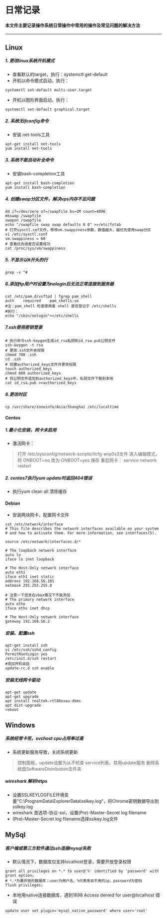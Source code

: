 # **日常记录**

#### 本文件主要记录操作系统日常操作中常用的操作及常见问题的解决方法

------
## **Linux**
##### 1. 更改linux系统开机模式

- 查看默认的target，执行：systemctl get-default
- 开机以命令模式启动，执行：
```
systemctl set-default multi-user.target
```
- 开机以图形界面启动，执行：
```
systemctl set-default graphical.target
```
##### 2. 系统无ifconfig命令
- 安装 net-tools工具
```
apt-get install net-tools
yum install net-tools
```
##### 3. 系统不能自动补全命令
- 安装bash-completion工具
```
apt-get install bash-completion
yum install bash-completion
```
##### 4. 创建swap分区文件，解决vps内存不足问题

```
dd if=/dev/zero of=/swapfile bs=1M count=4096
mkswap /swapfile
swapon /swapfile
echo "/swapfile swap swap defaults 0 0" >>/etc/fstab
# 打开sysctl.cof文件，修改vm.swappiness参数，数值越大，越优先使用swap分区
vi /etc/sysctl.conf
vm.swappiness = 60
# 查看优先级是否设置成功
cat /proc/sys/vm/swappiness 
```
##### 5. 不显示以#开头的行

```
grep -v ^#
```
##### 6.添加ftp用户时设置为nologin后无法正常连接到服务器
```
cat /etc/pam.d/vsftpd | fgrep pam_shell
auth	required	pam_shells.so
#注：pam_shell 检查使用者 shell 是否登记于 /etc/shells
#执行：
echo "/sbin/nologin">>/etc/shells
```
##### 7.ssh使用密钥登录
```
# 执行命令ssh-keygen生成id_rsa私钥和id_rsa.pub公钥文件
ssh-keygen -t rsa
# 更改.ssh文件夹权限
chmod 700 .ssh
cd .ssh
# 创建authorized_keys文件并更改权限
touch authorized_keys
chmod 600 authorized_keys
# 将公钥文件追加到authorized_keys中，私钥文件下载到本地
cat id_rsa.pub >>authorized_keys
```
##### 8.更改时区
```
cp /usr/share/zoneinfo/Asia/Shanghai /etc/localtime
```


#### **Centos**
##### 1.最小化安装，网卡未启用

- 激活网卡：
> 打开 /etc/sysconfig/network-scripts/ifcfg-enp0s3文件
> 进入编辑模式，将 ONBOOT=no 改为 ONBOOT=yes 保存
> 重启网卡： service network restart 

##### 2. centos7执行yum update时返回404错误
- 执行yum clean all 清除缓存
#### **Debian**
- 安装两块网卡，配置网卡文件
```
cat /etc/network/interface
# This file describes the network interfaces available on your system
# and how to activate them. For more information, see interfaces(5).

source /etc/network/interfaces.d/*

# The loopback network interface
auto lo
iface lo inet loopback

# The Host-Only network interface
auto eth1
iface eth1 inet static
address 192.168.56.101
netmask 255.255.255.0

# 注意一下信息在vbox情况下不能添加
# The primary network interface
auto etho
iface etho inet dhcp

# The Host-Only network interface
gateway 192.168.56.2
```

##### 安装、配置ssh
```
apt-get install ssh
vi /etc/ssh/sshd_config 
PermitRootLogin yes
/etc/init.d/ssh restart
#添加开机自启
update-rc.d ssh enable 
```
##### 安装无线网卡驱动
```
apt-get update
apt-get upgrade
apt install realtek-rtl88xxau-dkms
apt dist-upgrade
reboot
````

## **Windows**
##### 系统经常卡死，svchost cpu占用率过高
- 系统更新服务导致，关闭系统更新
> 控制面板，update设置为从不检查
> service列表，禁用update服务
> 删除系统盘SoftwareDistribution文件夹

##### wireshark 解析https
- 设置SSLKEYLOGFILE环境变量"C:\ProgramData\ExplorerData\sslkey.log"，将Chrome密钥数据导出到sslkey.log
- wireshark 首选项-协议-ssl，设置(Pre)-Master-Secret log filename
- (Pre)-Master-Secret log filename选择sslkey.log文件

## **MySql**
##### 客户端或第三方软件通过ssh连接mysql失败
- 默认情况下，数据库仅支持localhost登录，需要开放登录权限
```
grant all privileges on *.* to user@'%' identified by 'password' with grant option;
# *.*为要开放的数据库；user为用户名，%代表来自不用的ip，password为密码
flush privileges;
```

- 本地用native连接数据库，遇到1698  Access denied for user@localhost 错误

```
update user set plugin='mysql_native_password' where user='root'
```


